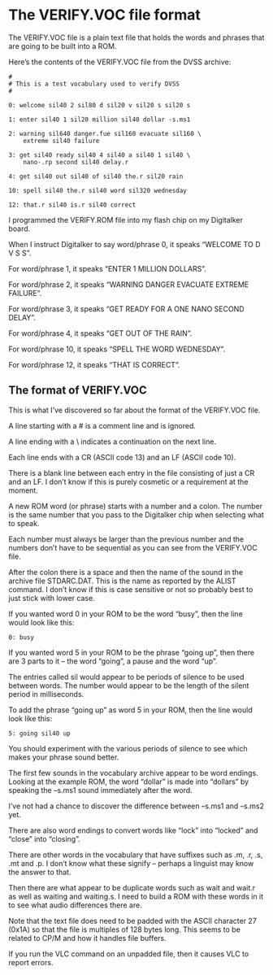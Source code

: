 # The VERIFY.VOC file format

The VERIFY.VOC file is a plain text file that holds the words and phrases that are going to be built into a ROM.

Here’s the contents of the VERIFY.VOC file from the DVSS archive:
```
#
# This is a test vocabulary used to verify DVSS
#

0: welcome sil40 2 sil80 d sil20 v sil20 s sil20 s

1: enter sil40 1 sil20 million sil40 dollar -s.ms1

2: warning sil640 danger.fue sil160 evacuate sil160 \
	extreme sil40 failure

3: get sil40 ready sil40 4 sil40 a sil40 1 sil40 \
	nano-.rp second sil40 delay.r

4: get sil40 out sil40 of sil40 the.r sil20 rain

10: spell sil40 the.r sil40 word sil320 wednesday

12: that.r sil40 is.r sil40 correct
```
I programmed the VERIFY.ROM file into my flash chip on my Digitalker board. 

When I instruct Digitalker to say word/phrase 0, it speaks “WELCOME TO D V S S”.

For word/phrase 1, it speaks “ENTER 1 MILLION DOLLARS”.

For word/phrase 2, it speaks “WARNING DANGER EVACUATE EXTREME FAILURE”.

For word/phrase 3, it speaks “GET READY FOR A ONE NANO SECOND DELAY”.

For word/phrase 4, it speaks “GET OUT OF THE RAIN”.

For word/phrase 10, it speaks “SPELL THE WORD WEDNESDAY”.

For word/phrase 12, it speaks “THAT IS CORRECT”.

## The format of VERIFY.VOC

This is what I’ve discovered so far about the format of the VERIFY.VOC file.

A line starting with a # is a comment line and is ignored.

A line ending with a \ indicates a continuation on the next line.

Each line ends with a CR (ASCII code 13) and an LF (ASCII code 10).

There is a blank line between each entry in the file consisting of just a CR and an LF. I don’t know if this is purely cosmetic or a requirement at the moment.

A new ROM word (or phrase) starts with a number and a colon. The number is the same number that you pass to the Digitalker chip when selecting what to speak.

Each number must always be larger than the previous number and the numbers don’t have to be sequential as you can see from the VERIFY.VOC file.
 
After the colon there is a space and then the name of the sound in the archive file STDARC.DAT. This is the name as reported by the ALIST command. I don’t know if this is case sensitive or not so probably best to just stick with lower case.

If you wanted word 0 in your ROM to be the word “busy”, then the line would look like this:
```
0: busy
```
If you wanted word 5 in your ROM to be the phrase “going up”, then there are 3 parts to it – the word “going”, a pause and the word “up”.

The entries called sil<xxx> would appear to be periods of silence to be used between words. The number would appear to be the length of the silent period in milliseconds.

To add the phrase “going up” as word 5 in your ROM, then the line would look like this:
```
5: going sil40 up
```
You should experiment with the various periods of silence to see which makes your phrase sound better.

The first few sounds in the vocabulary archive appear to be word endings. Looking at the example ROM, the word “dollar” is made into “dollars” by speaking the –s.ms1 sound immediately after the word.

I’ve not had a chance to discover the difference between –s.ms1 and –s.ms2 yet.

There are also word endings to convert words like “lock” into “locked” and “close” into “closing”. 

There are other words in the vocabulary that have suffixes such as .m, .r, .s, .mt and .p. I don’t know what these signify – perhaps a linguist may know the answer to that.

Then there are what appear to be duplicate words such as wait and wait.r as well as waiting and waiting.s. I need to build a ROM with these words in it to see what audio differences there are.

Note that the text file does need to be padded with the ASCII character 27 (0x1A) so that the file is multiples of 128 bytes long. This seems to be related to CP/M and how it handles file buffers.

If you run the VLC command on an unpadded file, then it causes VLC to report errors. 

